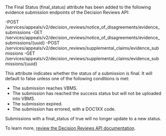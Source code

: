 The Final Status (final_status) attribute has been added to the following evidence submission endpoints of the Decision Reviews API:

-POST /services/appeals/v2/decision_reviews/notice_of_disagreements/evidence_submissions
-GET /services/appeals/v2/decision_reviews/notice_of_disagreements/evidence_submissions/{uuid}
-POST /services/appeals/v2/decision_reviews/supplemental_claims/evidence_submissions
-GET /services/appeals/v2/decision_reviews/supplemental_claims/evidence_submissions/{uuid} 

This attribute indicates whether the status of a submission is final. It will default to false unless one of the following conditions is met:

- The submission reaches VBMS.
- The submission has reached the success status but will not be uploaded into VBMS.
- The submission expired.
- The submission has errored, with a DOC1XX code.

Submissions with a final_status of true will no longer update to a new status.

To learn more, [review the Decision Reviews API documentation](https://developer.va.gov/explore/api/decision-reviews/docs?version=current).
